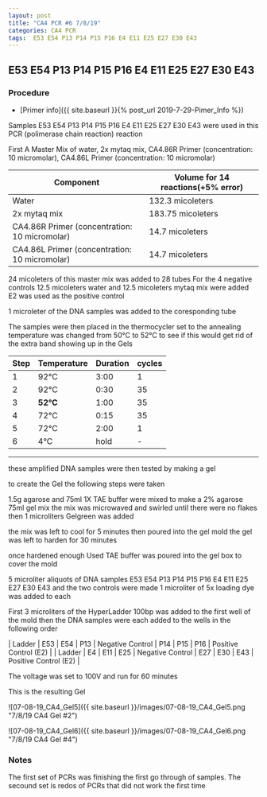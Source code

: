 ```yaml
---
layout: post
title: "CA4 PCR #6 7/8/19"
categories: CA4 PCR
tags:  E53 E54 P13 P14 P15 P16 E4 E11 E25 E27 E30 E43
---
```


##  E53 E54 P13 P14 P15 P16 E4 E11 E25 E27 E30 E43

### Procedure

- [Primer info]({{ site.baseurl }}{% post_url 2019-7-29-Pimer_Info %})

Samples  E53 E54 P13 P14 P15 P16 E4 E11 E25 E27 E30 E43 were used in this PCR (polimerase chain reaction) reaction 

First A Master Mix of water, 2x mytaq mix, CA4.86R Primer (concentration: 10 micromolar), CA4.86L Primer (concentration: 10 micromolar)


|Component| Volume for 14 reactions(+5% error)|
|---------|---------------------------|
|Water| 132.3 micoleters|
|2x mytaq mix| 183.75 micoleters|
|CA4.86R Primer (concentration: 10 micromolar)| 14.7 micoleters|
|CA4.86L Primer (concentration: 10 micromolar)|  14.7 micoleters|

24 micoleters of this master mix was added to 28 tubes 
For the 4 negative controls 12.5 micoleters water and 12.5 micoleters mytaq mix were added
E2 was used as the positive control

1 microleter of the DNA samples was added to the coresponding tube

The samples were then placed in the thermocycler set to 
the annealing temperature was changed from 50°C to 52°C to see if this would get rid of the extra band showing up in the Gels

|Step|Temperature|Duration|cycles|
|----|-------|--------|-------|
|1|92°C|3:00|1|
|2|92°C|0:30|35|
|3|**52°C**|1:00|35|
|4|72°C|0:15|35|
|5|72°C|2:00|1|
|6|4°C|hold|-|

___________

these amplified DNA samples were then tested by making a gel

to create the Gel the following steps were taken 

1.5g agarose and 75ml 1X TAE buffer were mixed to make a 2% agarose 75ml gel mix 
the mix was microwaved and swirled until there were no flakes 
then 1 microliters Gelgreen was added

the mix was left to cool for 5 minutes then poured into the gel mold
the gel was left to harden for 30 minutes 

once hardened enough Used TAE buffer was poured into the gel box to cover the mold

5 microliter aliquots of DNA samples E53 E54 P13 P14 P15 P16 E4 E11 E25 E27 E30 E43 and the two controls were made 
1 microliter of 5x loading dye was added to each

First 3 microliters of the HyperLadder 100bp was added to the first well of the mold 
then the DNA samples were each added to the wells in the following order 


| Ladder | E53 | E54 | P13 | Negative Control | P14 | P15 | P16 | Positive Control (E2) |
| Ladder | E4 | E11 | E25 | Negative Control | E27 | E30 | E43 | Positive Control (E2) |


The voltage was set to 100V and run for 60 minutes


This is the resulting Gel

![07-08-19_CA4_Gel5]({{ site.baseurl }}/images/07-08-19_CA4_Gel5.png "7/8/19 CA4 Gel #2")

![07-08-19_CA4_Gel6]({{ site.baseurl }}/images/07-08-19_CA4_Gel6.png "7/8/19 CA4 Gel #4")


### Notes

The first set of PCRs was finishing the first go through of samples.
The secound set is redos of PCRs that did not work the first time